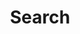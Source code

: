 ---
title: "Search"
layout: "search"
url: "/search/"
#description: "Search for something"
summary: "search"
placeholder: "enter search item here"
---